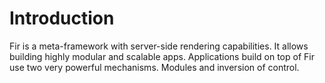 # Introduction

Fir is a meta-framework with server-side rendering capabilities. It allows building highly modular and scalable apps. Applications build on top of Fir use two very powerful mechanisms. Modules and inversion of control.
